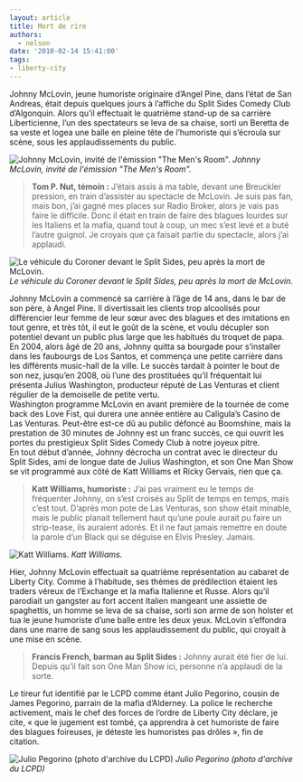 ```yaml
---
layout: article
title: Mort de rire
authors:
  - nelson
date: '2010-02-14 15:41:00'
tags:
- liberty-city
---
```


Johnny McLovin, jeune humoriste originaire d’Angel Pine, dans l’état de San Andreas, était depuis quelques jours à l’affiche du Split Sides Comedy Club d’Algonquin. Alors qu’il effectuait le quatrième stand-up de sa carrière Liberticienne, l’un des spectateurs se leva de sa chaise, sorti un Beretta de sa veste et logea une balle en pleine tête de l’humoriste qui s’écroula sur scène, sous les applaudissements du public.

![Johnny McLovin, invité de l'émission "The Men's Room".](/content/images/2007/06/100213145103-Medium.jpg)
_Johnny McLovin, invité de l'émission "The Men's Room"._

> **Tom P. Nut, témoin :** J’étais assis à ma table, devant une Breuckler pression, en train d’assister au spectacle de McLovin. Je suis pas fan, mais bon, j’ai gagné mes places sur Radio Broker, alors je vais pas faire le difficile. Donc il était en train de faire des blagues lourdes sur les Italiens et la mafia, quand tout à coup, un mec s’est levé et a buté l’autre guignol. Je croyais que ça faisait partie du spectacle, alors j’ai applaudi.

![Le véhicule du Coroner devant le Split Sides, peu après la mort de McLovin.](/content/images/2007/06/100211104447-Medium.jpg)
_Le véhicule du Coroner devant le Split Sides, peu après la mort de McLovin._

Johnny McLovin a commencé sa carrière à l’âge de 14 ans, dans le bar de son père, à Angel Pine. Il divertissait les clients trop alcoolisés pour différencier leur femme de leur sœur avec des blagues et des imitations en tout genre, et très tôt, il eut le goût de la scène, et voulu décupler son potentiel devant un public plus large que les habitués du troquet de papa. En 2004, alors âgé de 20 ans, Johnny quitta sa bourgade pour s’installer dans les faubourgs de Los Santos, et commença une petite carrière dans les différents music-hall de la ville. Le succès tardait à pointer le bout de son nez, jusqu’en 2008, où l’une des prostituées qu’il fréquentait lui présenta Julius Washington, producteur réputé de Las Venturas et client régulier de la demoiselle de petite vertu.  
Washington programme McLovin en avant première de la tournée de come back des Love Fist, qui durera une année entière au Caligula’s Casino de Las Venturas. Peut-être est-ce dû au public défoncé au Boomshine, mais la prestation de 30 minutes de Johnny est un franc succès, ce qui ouvrit les portes du prestigieux Split Sides Comedy Club à notre joyeux pitre.  
En tout début d’année, Johnny décrocha un contrat avec le directeur du Split Sides, ami de longue date de Julius Washington, et son One Man Show se vit programmé aux côté de Katt Williams et Ricky Gervais, rien que ça.

> **Katt Williams, humoriste :** J’ai pas vraiment eu le temps de fréquenter Johnny, on s’est croisés au Split de temps en temps, mais c’est tout. D’après mon pote de Las Venturas, son show était minable, mais le public planait tellement haut qu’une poule aurait pu faire un strip-tease, ils auraient adorés. Et il ne faut jamais remettre en doute la parole d’un Black qui se déguise en Elvis Presley. Jamais.

![Katt Williams.](/content/images/2007/06/GTAIV-2010-02-13-14-45-26-06-Medium.jpg)
_Katt Williams._

Hier, Johnny McLovin effectuait sa quatrième représentation au cabaret de Liberty City. Comme à l’habitude, ses thèmes de prédilection étaient les traders véreux de l’Exchange et la mafia Italienne et Russe. Alors qu’il parodiait un gangster au fort accent Italien mangeant une assiette de spaghettis, un homme se leva de sa chaise, sorti son arme de son holster et tua le jeune humoriste d’une balle entre les deux yeux. McLovin s’effondra dans une marre de sang sous les applaudissement du public, qui croyait à une mise en scène.

> **Francis French, barman au Split Sides :** Johnny aurait été fier de lui. Depuis qu’il fait son One Man Show ici, personne n’a applaudi de la sorte.

Le tireur fut identifié par le LCPD comme étant Julio Pegorino, cousin de James Pegorino, parrain de la mafia d’Alderney. La police le recherche activement, mais le chef des forces de l’ordre de Liberty City déclare, je cite, « que le jugement est tombé, ça apprendra à cet humoriste de faire des blagues foireuses, je déteste les humoristes pas drôles », fin de citation.

![Julio Pegorino (photo d'archive du LCPD)](/content/images/2007/06/100211105141-Medium.jpg)
_Julio Pegorino (photo d'archive du LCPD)_